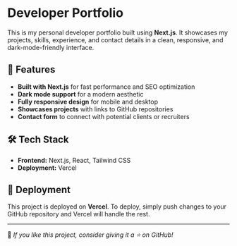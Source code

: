 # Developer Portfolio

This is my personal developer portfolio built using **Next.js**. It showcases my projects, skills, experience, and contact details in a clean, responsive, and dark-mode-friendly interface.

## 🚀 Features
- **Built with Next.js** for fast performance and SEO optimization
- **Dark mode support** for a modern aesthetic
- **Fully responsive design** for mobile and desktop
- **Showcases projects** with links to GitHub repositories
- **Contact form** to connect with potential clients or recruiters

## 🛠️ Tech Stack
- **Frontend:** Next.js, React, Tailwind CSS
- **Deployment:** Vercel

## 🚀 Deployment
This project is deployed on **Vercel**.
To deploy, simply push changes to your GitHub repository and Vercel will handle the rest.

---
🌟 _If you like this project, consider giving it a ⭐ on GitHub!_
